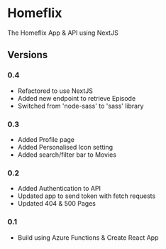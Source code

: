 # Homeflix

The Homeflix App & API using NextJS

## Versions

### 0.4

- Refactored to use NextJS
- Added new endpoint to retrieve Episode
- Switched from 'node-sass' to 'sass' library

### 0.3

- Added Profile page
- Added Personalised Icon setting
- Added search/filter bar to Movies

### 0.2

- Added Authentication to API
- Updated app to send token with fetch requests
- Updated 404 & 500 Pages

### 0.1

- Build using Azure Functions & Create React App
